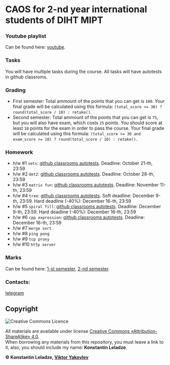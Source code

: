 # CAOS for 2-nd year international students of DIHT MIPT


### Youtube playlist
Can be found here: [youtube](https://www.youtube.com/playlist?list=PL85_gNEP3vgRtexq5fuq0BSrc3sV_6o_1).

### Tasks
You will have multiple tasks during the course. All tasks will have autotests in github classroms.

### Grading
+ First semester: Total ammount of the points that you can get is `100`. Your final grade will be calculated using this formula: `(total_score >= 30) ? round(total_score / 10) : retake()`.
+ Second semester: Total ammount of the points that you can get is `75`, but you will also have exam, which costs `25` points. You should score at least `10` points for the exam in order to pass the course. Your final grade will be calculated using this formula: `(total_score >= 30 and exam_score >= 10) ? round(total_score / 10) : retake()`.

### Homework
+ h/w #1 `sets`: [github classrooms autotests](https://classroom.github.com/a/4mZ6mppX). Deadline: October 21-th, 23:59
+ h/w #2 `det2`: [github classrooms autotests](https://classroom.github.com/a/C3yZC7Hm). Deadline: October 28-th, 23:59
+ h/w #3 `matrix fun`: [github classrooms autotests](https://classroom.github.com/a/-_1qo_tu). Deadline: November 11-th, 23:59
+ h/w #4 `tree`: [github classrooms autotests](https://classroom.github.com/a/ye--z9tK). Soft deadline: December 9-th, 23:59. Hard deadline (-40%): December 16-th, 23:59
+ h/w #5 `spiral fill`: [github classrooms autotests](https://classroom.github.com/a/iZxc-71K). Deadline: December 9-th, 23:59. Hard deadline (-40%): December 16-th, 23:59
+ h/w #6 `cpp expression`: [github classrooms autotests](https://classroom.github.com/a/8xgWlV3G). Deadline: December 16-th, 23:59
+ h/w #7 `merge sort`
+ h/w #8 `ping pong`
+ h/w #9 `tcp proxy`
+ h/w #10 `http server`

### Marks
Can be found here: [1-st semester](https://docs.google.com/spreadsheets/d/1Tgdwisz_XMZKl8V1fN_sbbZNGZV1ZJdvDhrT02vjiWs), [2-nd semester](https://docs.google.com/spreadsheets/d/1EiCgtpLBBbpxgMUO-nnZWvH66gPYAMjP5rds4FcNKTk).

### Contacts:
[telegram](https://t.me/konstantinleladze)


## Copyright

![Creative Commons Licence](https://i.creativecommons.org/l/by-sa/4.0/88x31.png)

All materials are available under license [Creative Commons «Attribution-ShareAlike» 4.0](http://creativecommons.org/licenses/by-sa/4.0/).\
When borrowing any materials from this repository, you must leave a link to it, also, you should include my name: **Konstantin Leladze**.

__© Konstantin Leladze, [Viktor Yakovlev](https://github.com/victor-yacovlev/mipt-diht-caos)__
